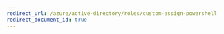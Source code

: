 ```yaml
---
redirect_url: /azure/active-directory/roles/custom-assign-powershell
redirect_document_id: true
---
```

